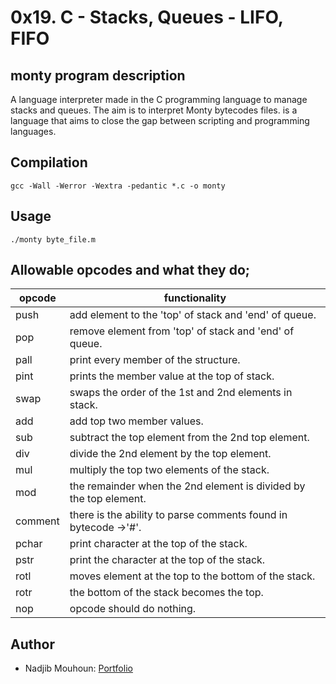 # 0x19. C - Stacks, Queues - LIFO, FIFO

## monty program description

A language interpreter made in the C programming language to manage stacks and queues.
The aim is to interpret Monty bytecodes files.
is a language that aims to close the gap between scripting and programming languages.


## Compilation 

    gcc -Wall -Werror -Wextra -pedantic *.c -o monty

## Usage

    ./monty byte_file.m


## Allowable opcodes and what they do;
| opcode | functionality |
| --- | --- |
| push	| add element to the 'top' of stack and 'end' of queue. |
| pop	| remove element from 'top' of stack and 'end' of queue. |
| pall	| print every member of the structure. |
| pint	| prints the member value at the top of stack. |
| swap	| swaps the order of the 1st and 2nd elements in stack. |
| add	| add top two member values. |
| sub	| subtract the top element from the 2nd top element. |
| div	| divide the 2nd element by the top element. |
| mul	| multiply the top two elements of the stack. |
| mod	| the remainder when the 2nd element is divided by the top element. |
| comment	| there is the ability to parse comments found in bytecode ->'#'. | 
| pchar	| print character at the top of the stack. |
| pstr	| print the character at the top of the stack. | 
| rotl	| moves element at the top to the bottom of the stack. |
| rotr	| the bottom of the stack becomes the top. |
| nop	| opcode should do nothing. |


## Author
- Nadjib Mouhoun: <a href= "https://nadjib-coder.github.io/nadjib/"> Portfolio </a>

